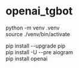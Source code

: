 # openai_tgbot

python -m venv .venv  
source ./venv/bin/activate

pip install --upgrade pip  
pip install -U --pre aiogram  
pip install openai